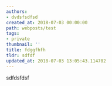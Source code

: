 ```yaml
---
authors:
- dvdsfsdfsd
created_at: 2018-07-03 00:00:00
path: webposts/test
tags:
- private
thumbnail: ''
title: fdggfhfh
tldr: sdfdf
updated_at: 2018-07-03 13:05:43.114702
---
```

sdfdsfdsf
